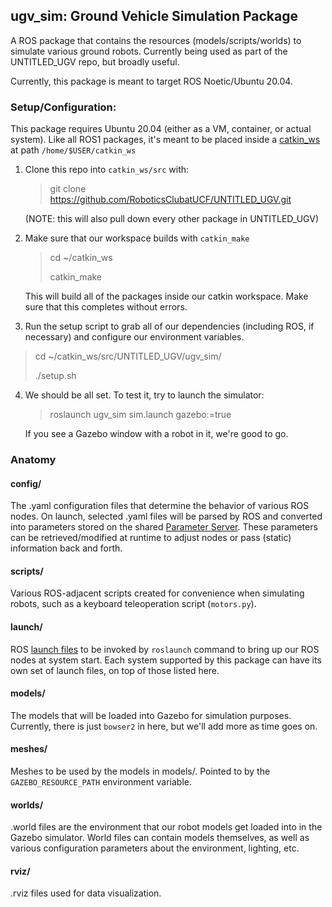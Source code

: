 ## ugv_sim: Ground Vehicle Simulation Package

A ROS package that contains the resources (models/scripts/worlds) to simulate various ground robots. Currently being used as part of the UNTITLED_UGV repo, but broadly useful.

Currently, this package is meant to target ROS Noetic/Ubuntu 20.04. 

### Setup/Configuration:

This package requires Ubuntu 20.04 (either as a VM, container, or actual system). Like all ROS1 packages, it's meant to be placed inside a [catkin_ws](http://wiki.ros.org/catkin/conceptual_overview) at path ```/home/$USER/catkin_ws```

1. Clone this repo into ```catkin_ws/src``` with:

   > git clone https://github.com/RoboticsClubatUCF/UNTITLED_UGV.git

   (NOTE: this will also pull down every other package in UNTITLED_UGV)

2. Make sure that our workspace builds with ```catkin_make```

   > cd ~/catkin_ws
   >
   > catkin_make

   This will build all of the packages inside our catkin workspace. Make sure that this completes without errors.

3.  Run the setup script to grab all of our dependencies (including ROS, if necessary) and configure our environment variables.

   > cd ~/catkin_ws/src/UNTITLED_UGV/ugv_sim/
   >
   > ./setup.sh

4. We should be all set. To test it, try to launch the simulator:

   > roslaunch ugv_sim sim.launch gazebo:=true

   If you see a Gazebo window with a robot in it, we're good to go.

### Anatomy

#### config/

The .yaml configuration files that determine the behavior of various ROS nodes. On launch, selected .yaml files will be parsed by ROS and converted into parameters stored on the shared [Parameter Server](http://wiki.ros.org/Parameter%20Server). These parameters can be retrieved/modified at runtime to adjust nodes or pass (static) information back and forth.

#### scripts/

Various ROS-adjacent scripts created for convenience when simulating robots, such as a keyboard teleoperation script (```motors.py```).

#### launch/

ROS [launch files](http://wiki.ros.org/roslaunch) to be invoked by ```roslaunch``` command to bring up our ROS nodes at system start. Each system supported by this package can have its own set of launch files, on top of those listed here.

#### models/

The models that will be loaded into Gazebo for simulation purposes. Currently, there is just ```bowser2``` in here, but we'll add more as time goes on.

#### meshes/

Meshes to be used by the models in models/. Pointed to by the ```GAZEBO_RESOURCE_PATH``` environment variable.

#### worlds/

.world files are the environment that our robot models get loaded into in the Gazebo simulator. World files can contain models themselves, as well as various configuration parameters about the environment, lighting, etc.

#### rviz/

.rviz files used for data visualization.

